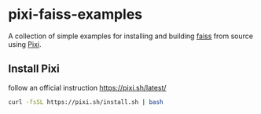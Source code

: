 # pixi-faiss-examples

A collection of simple examples for installing and building [faiss](https://github.com/facebookresearch/faiss) from source using [Pixi](https://pixi.sh).

## Install Pixi

follow an official instruction https://pixi.sh/latest/

```sh
curl -fsSL https://pixi.sh/install.sh | bash
```
